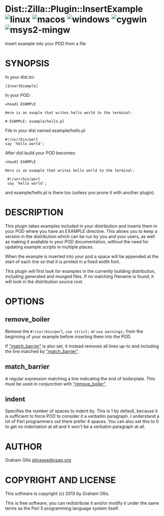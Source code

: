 # Dist::Zilla::Plugin::InsertExample ![linux](https://github.com/uperl/Dist-Zilla-Plugin-InsertExample/workflows/linux/badge.svg) ![macos](https://github.com/uperl/Dist-Zilla-Plugin-InsertExample/workflows/macos/badge.svg) ![windows](https://github.com/uperl/Dist-Zilla-Plugin-InsertExample/workflows/windows/badge.svg) ![cygwin](https://github.com/uperl/Dist-Zilla-Plugin-InsertExample/workflows/cygwin/badge.svg) ![msys2-mingw](https://github.com/uperl/Dist-Zilla-Plugin-InsertExample/workflows/msys2-mingw/badge.svg)

Insert example into your POD from a file

# SYNOPSIS

In your dist.ini:

```
[InsertExample]
```

In your POD:

```
=head1 EXAMPLE

Here is an exaple that writes hello world to the terminal:

# EXAMPLE: example/hello.pl
```

File in your dist named example/hello.pl

```
#!/usr/bin/perl
say 'hello world';
```

After dzil build your POD becomes:

```
=head1 EXAMPLE

Here is an example that writes hello world to the terminal:

 #!/usr/bin/perl
 say 'hello world';
```

and example/hello.pl is there too (unless you prune it with another
plugin).

# DESCRIPTION

This plugin takes examples included in your distribution and
inserts them in your POD where you have an EXAMPLE directive.
This allows you to keep a version in the distribution which
can be run by you and your users, as well as making it
available in your POD documentation, without the need for
updating example scripts in multiple places.

When the example is inserted into your pod a space will be appended
at the start of each line so that it is printed in a fixed width
font.

This plugin will first look for examples in the currently
building distribution, including generated and munged files.
If no matching filename is found, it will look in the distribution
source root.

# OPTIONS

## remove\_boiler

Remove the `#!/usr/bin/perl`, `use strict;` or `use warnings;` from
the beginning of your example before inserting them into the POD.

If ["match\_barrier"](#match_barrier) is also set, it instead removes all lines up-to
and including the line matched by ["match\_barrier"](#match_barrier).

## match\_barrier

A regular expression matching a line indicating the end of
boilerplate.  This must be used in conjunction with ["remove\_boiler"](#remove_boiler).

## indent

Specifies the number of spaces to indent by.  This is 1 by default,
because it is sufficient to force POD to consider it a verbatim
paragraph.  I understand a lot of Perl programmers out there prefer
4 spaces.  You can also set this to 0 to get no indentation at all
and it won't be a verbatim paragraph at all.

# AUTHOR

Graham Ollis <plicease@cpan.org>

# COPYRIGHT AND LICENSE

This software is copyright (c) 2013 by Graham Ollis.

This is free software; you can redistribute it and/or modify it under
the same terms as the Perl 5 programming language system itself.
